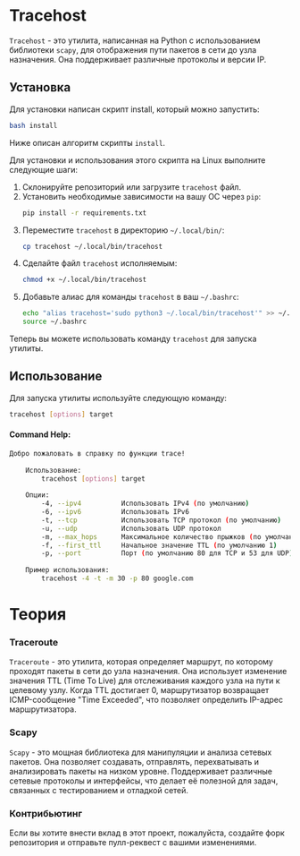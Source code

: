 # Tracehost

`Tracehost` - это утилита, написанная на Python с использованием библиотеки `scapy`, для отображения пути пакетов в сети до узла назначения. Она поддерживает различные протоколы и версии IP.

## Установка

Для установки написан скрипт install, который можно запустить:

```sh
bash install
```
Ниже описан алгоритм скрипты `install`.

Для установки и использования этого скрипта на Linux выполните следующие шаги:

1. Склонируйте репозиторий или загрузите `tracehost` файл.
2. Установить необходимые зависимости на вашу ОС через `pip`:
    ```sh
    pip install -r requirements.txt
    ```
3. Переместите `tracehost` в директорию `~/.local/bin/`:
    ```sh
    cp tracehost ~/.local/bin/tracehost
    ```
2. Сделайте файл `tracehost` исполняемым:
    ```sh
    chmod +x ~/.local/bin/tracehost
    ```
3. Добавьте алиас для команды `tracehost` в ваш `~/.bashrc`:
    ```sh
    echo "alias tracehost='sudo python3 ~/.local/bin/tracehost'" >> ~/.bashrc
    source ~/.bashrc
    ```

Теперь вы можете использовать команду `tracehost` для запуска утилиты.

## Использование

Для запуска утилиты используйте следующую команду:

```sh
tracehost [options] target
```

#### Command Help:
```sh 
Добро пожаловать в справку по функции trace!
    
    Использование:
        tracehost [options] target
    
    Опции:
        -4, --ipv4          Использовать IPv4 (по умолчанию)
        -6, --ipv6          Использовать IPv6
        -t, --tcp           Использовать TCP протокол (по умолчанию)
        -u, --udp           Использовать UDP протокол
        -m, --max_hops      Максимальное количество прыжков (по умолчанию 30)
        -f, --first_ttl     Начальное значение TTL (по умолчанию 1)
        -p, --port          Порт (по умолчанию 80 для TCP и 53 для UDP)
          
    Пример использования:
        tracehost -4 -t -m 30 -p 80 google.com    
```


# Теория
### Traceroute
`Traceroute` - это утилита, которая определяет маршрут, по которому проходят пакеты в сети до узла назначения. Она использует изменение значения TTL (Time To Live) для отслеживания каждого узла на пути к целевому узлу. Когда TTL достигает 0, маршрутизатор возвращает ICMP-сообщение "Time Exceeded", что позволяет определить IP-адрес маршрутизатора.

### Scapy
`Scapy` - это мощная библиотека для манипуляции и анализа сетевых пакетов. Она позволяет создавать, отправлять, перехватывать и анализировать пакеты на низком уровне. Поддерживает различные сетевые протоколы и интерфейсы, что делает её полезной для задач, связанных с тестированием и отладкой сетей.

### Контрибьютинг
Если вы хотите внести вклад в этот проект, пожалуйста, создайте форк репозитория и отправьте пулл-реквест с вашими изменениями.